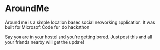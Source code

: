 # AroundMe
Around me is a simple location based social networking application. It was built for Microsoft Code fun do hackathon

Say you are in your hostel and you're getting bored. Just post this and all your friends nearby will get the update!
